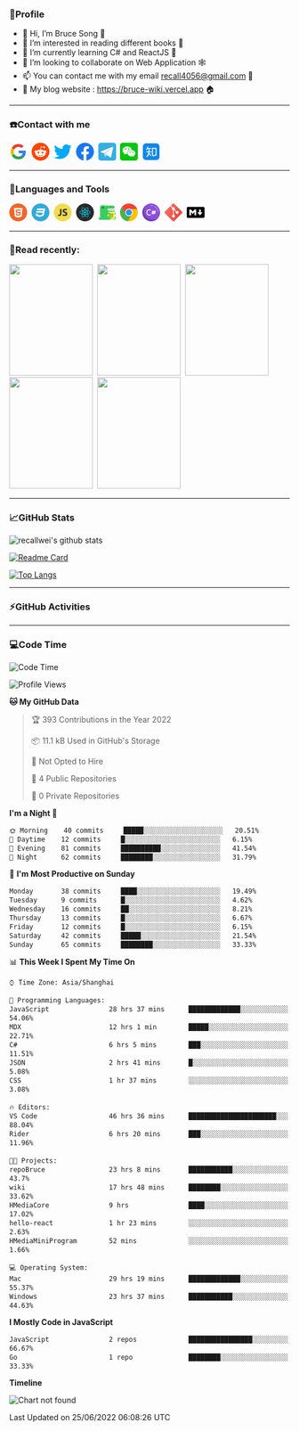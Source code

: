 ### 🦁️Profile

- 👋 Hi, I’m Bruce Song 🦁️
- 👀 I’m interested in reading different books 📖
- 🌱 I’m currently learning C# and ReactJS 🚀
- 💞️ I’m looking to collaborate on Web Application 🕸️
- 📫 You can contact me with my email recall4056@gmail.com 📮
- 📖 My blog website : https://bruce-wiki.vercel.app 🏠

---

### ☎️Contact with me

<img height="32" width="32" src="/img/google.png"/>&nbsp;
<img height="32" width="32" src="/img/reddit.png"/>&nbsp;
<img height="32" width="32" src="/img/twitter.png"/>&nbsp;
<img height="32" width="32" src="/img/facebook.png"/>&nbsp;
<a href="https://t.me/recallwei" target="_blank" rel="noreferrer noopener"><img height="32" width="32" src="/img/telegram.png"/></a>&nbsp;
<img height="32" width="32" src="/img/wechat.png"/>&nbsp;
<img height="32" width="32" src="/img/zhihu.png"/>&nbsp;

---

### 🚀Languages and Tools

<a href="https://bruce-wiki.vercel.app/docs/html" target="_blank" rel="noreferrer noopener"><img height="32" width="32" src="/img/html.png"/></a>&nbsp;
<a href="https://bruce-wiki.vercel.app/docs/css" target="_blank" rel="noreferrer noopener"><img height="32" width="32" src="/img/css.png"/></a>&nbsp;
<a href="https://bruce-wiki.vercel.app/docs/javascript" target="_blank" rel="noreferrer noopener"><img height="32" width="32" src="/img/javascript.png"/></a>&nbsp;
<a href="https://bruce-wiki.vercel.app/docs/react" target="_blank" rel="noreferrer noopener"><img height="32" width="32" src="/img/react.png"/></a>&nbsp;
<a href="https://bruce-wiki.vercel.app/docs/docusaurus" target="_blank" rel="noreferrer noopener"><img height="32" width="32" src="/img/docusaurus.png"/></a>&nbsp;
<img height="32" width="32" src="/img/chrome.png"/>&nbsp;
<a href="https://bruce-wiki.vercel.app/docs/csharp" target="_blank" rel="noreferrer noopener"><img height="32" width="32" src="/img/csharp.png"/></a>&nbsp;
<img height="32" width="32" src="/img/git.png"/>&nbsp;
<a href="https://bruce-wiki.vercel.app/docs/markdown" target="_blank" rel="noreferrer noopener"><img height="32" width="32" src="/img/markdown.png"/></a>&nbsp;

---

### 📖Read recently:

<img height="200" width="150" src="https://img9.doubanio.com/view/subject/s/public/s27283822.jpg"/>&nbsp;
<img height="200" width="150" src="https://img9.doubanio.com/view/subject/l/public/s33524212.jpg"/>&nbsp;
<img height="200" width="150" src="https://img9.doubanio.com/view/subject/m/public/s33460221.jpg"/>&nbsp;
<img height="200" width="150" src="https://img3.doubanio.com/view/subject/l/public/s8958650.jpg"/>&nbsp;
<img height="200" width="150" src="https://img3.doubanio.com/view/subject/l/public/s29820180.jpg"/>&nbsp;

---

### 📈GitHub Stats

![recallwei's github stats](https://github-readme-stats.vercel.app/api?username=recallwei&show_icons=true&theme=dracula&count_private=true&include_all_commits)

<!---
repository 卡片
--->

[![Readme Card](https://github-readme-stats.vercel.app/api/pin/?username=recallwei&repo=recallwei&theme=dracula)](https://github.com/recallwei/daily)

<!---
repository 常用语言 layout=compact（紧凑布局）
--->

[![Top Langs](https://github-readme-stats.vercel.app/api/top-langs/?username=recallwei&layout=compact&theme=dracula)](https://github.com/recallwei/daily)

---

### ⚡️GitHub Activities

<!--START_SECTION:activity-->

<!--END_SECTION:activity-->

---

### 💻Code Time

<!--START_SECTION:waka-->
![Code Time](http://img.shields.io/badge/Code%20Time-0%20secs-blue)

![Profile Views](http://img.shields.io/badge/Profile%20Views-21-blue)

**🐱 My GitHub Data** 

> 🏆 393 Contributions in the Year 2022
 > 
> 📦 11.1 kB Used in GitHub's Storage 
 > 
> 🚫 Not Opted to Hire
 > 
> 📜 4 Public Repositories 
 > 
> 🔑 0 Private Repositories  
 > 
**I'm a Night 🦉** 

```text
🌞 Morning    40 commits     █████░░░░░░░░░░░░░░░░░░░░   20.51% 
🌆 Daytime    12 commits     █░░░░░░░░░░░░░░░░░░░░░░░░   6.15% 
🌃 Evening    81 commits     ██████████░░░░░░░░░░░░░░░   41.54% 
🌙 Night      62 commits     ████████░░░░░░░░░░░░░░░░░   31.79%

```
📅 **I'm Most Productive on Sunday** 

```text
Monday       38 commits     ████░░░░░░░░░░░░░░░░░░░░░   19.49% 
Tuesday      9 commits      █░░░░░░░░░░░░░░░░░░░░░░░░   4.62% 
Wednesday    16 commits     ██░░░░░░░░░░░░░░░░░░░░░░░   8.21% 
Thursday     13 commits     █░░░░░░░░░░░░░░░░░░░░░░░░   6.67% 
Friday       12 commits     █░░░░░░░░░░░░░░░░░░░░░░░░   6.15% 
Saturday     42 commits     █████░░░░░░░░░░░░░░░░░░░░   21.54% 
Sunday       65 commits     ████████░░░░░░░░░░░░░░░░░   33.33%

```


📊 **This Week I Spent My Time On** 

```text
⌚︎ Time Zone: Asia/Shanghai

💬 Programming Languages: 
JavaScript               28 hrs 37 mins      █████████████░░░░░░░░░░░░   54.06% 
MDX                      12 hrs 1 min        █████░░░░░░░░░░░░░░░░░░░░   22.71% 
C#                       6 hrs 5 mins        ███░░░░░░░░░░░░░░░░░░░░░░   11.51% 
JSON                     2 hrs 41 mins       █░░░░░░░░░░░░░░░░░░░░░░░░   5.08% 
CSS                      1 hr 37 mins        ░░░░░░░░░░░░░░░░░░░░░░░░░   3.08%

🔥 Editors: 
VS Code                  46 hrs 36 mins      ██████████████████████░░░   88.04% 
Rider                    6 hrs 20 mins       ███░░░░░░░░░░░░░░░░░░░░░░   11.96%

🐱‍💻 Projects: 
repoBruce                23 hrs 8 mins       ███████████░░░░░░░░░░░░░░   43.7% 
wiki                     17 hrs 48 mins      ████████░░░░░░░░░░░░░░░░░   33.62% 
HMediaCore               9 hrs               ████░░░░░░░░░░░░░░░░░░░░░   17.02% 
hello-react              1 hr 23 mins        ░░░░░░░░░░░░░░░░░░░░░░░░░   2.63% 
HMediaMiniProgram        52 mins             ░░░░░░░░░░░░░░░░░░░░░░░░░   1.66%

💻 Operating System: 
Mac                      29 hrs 19 mins      █████████████░░░░░░░░░░░░   55.37% 
Windows                  23 hrs 37 mins      ███████████░░░░░░░░░░░░░░   44.63%

```

**I Mostly Code in JavaScript** 

```text
JavaScript               2 repos             ████████████████░░░░░░░░░   66.67% 
Go                       1 repo              ████████░░░░░░░░░░░░░░░░░   33.33%

```


**Timeline**

![Chart not found](https://raw.githubusercontent.com/recallwei/recallwei/main/charts/bar_graph.png) 


 Last Updated on 25/06/2022 06:08:26 UTC
<!--END_SECTION:waka-->
<!---
recallwei/recallwei is a ✨ special ✨ repository because its `README.md` (this file) appears on your GitHub profile.
You can click the Preview link to take a look at your changes.
--->
